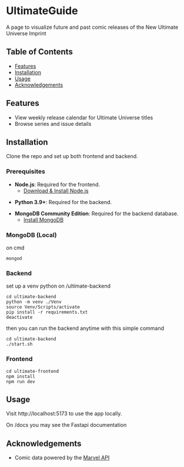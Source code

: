 # UltimateGuide

A page to visualize future and past comic releases of the New Ultimate Universe Imprint

## Table of Contents

- [Features](#Features)
- [Installation](#Installation)
- [Usage](#Usage)
- [Acknowledgements](#Acknowledgements)

## Features

- View weekly release calendar for Ultimate Universe titles
- Browse series and issue details

## Installation

Clone the repo and set up both frontend and backend.

### Prerequisites

- **Node.js**: Required for the frontend.
  - [Download & Install Node.js](https://nodejs.org/en/download/)

* **Python 3.9+**: Required for the backend.

- **MongoDB Community Edition**: Required for the backend database.
  - [Install MongoDB](https://www.mongodb.com/docs/manual/administration/install-community/)

### MongoDB (Local)

on cmd

```
mongod
```

### Backend

set up a venv python on /ultimate-backend

```
cd ultimate-backend
python -m venv ./Venv
source Venv/Scripts/activate
pip install -r requirements.txt
deactivate
```

then you can run the backend anytime with this simple command

```
cd ultimate-backend
./start.sh
```

### Frontend

```
cd ultimate-frontend
npm install
npm run dev
```

## Usage

Visit http://localhost:5173 to use the app locally.

On /docs you may see the Fastapi documentation

## Acknowledgements

- Comic data powered by the [Marvel API](https://developer.marvel.com/)
